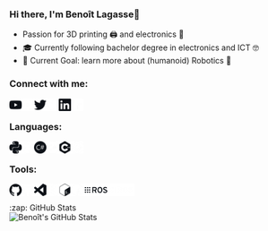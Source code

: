 ### Hi there, I'm Benoît Lagasse👋
- Passion for 3D printing 🖨️ and electronics 🔌
- 🎓 Currently following bachelor degree in electronics and ICT 🤓
- 🥅 Current Goal: learn more about (humanoid) Robotics 🤖

### Connect with me:
[<img align="left" alt="YouTube" width="22px" src="/icons/youtube.png" />][youtube]
[<img align="left" alt="YouTube" width="22px" src="/icons/youtube_w.png" />][youtube]

[<img align="left" alt="Twitter" width="22px" src="/icons/twitter.png" />][youtube]
[<img align="left" alt="Twitter" width="22px" src="/icons/twitter_w.png" />][youtube]

[<img align="left" alt="LinkedIn" width="22px" src="/icons/linkedin.png" />][youtube]
[<img align="left" alt="LinkedIn" width="22px" src="/icons/linkedin_w.png" />][youtube]

<br />

### Languages:

<img align="left" alt="Python"     height="22px" src="/icons/python.png" />
<img align="left" alt="Python"     height="22px" src="/icons/python_w.png" />

<img align="left" alt="C#"     height="22px" src="/icons/csharp.png" />
<img align="left" alt="C#"     height="22px" src="/icons/csharp_w.png" />

<img align="left" alt="C++"     height="22px" src="/icons/cplusplus.png" />
<img align="left" alt="C++"     height="22px" src="/icons/cplusplus_w.png" />

<br />

### Tools:

<img align="left" alt="GitHub"  width="22px"  src="/icons/github.png" />
<img align="left" alt="GitHub"  width="22px"  src="/icons/github_w.png" />

<img align="left" alt="VS Code"  width="22px"  src="/icons/visualstudiocode.png" />
<img align="left" alt="VS Code"  width="22px"  src="/icons/visualstudiocode_w.png" />

<img align="left" alt="Bash"  width="22px"  src="/icons/gnubash.png" />
<img align="left" alt="Bash"  width="22px"  src="/icons/gnubash_w.png" />

<img align="left" alt="ROS"     height="22px" src="/icons/ros.png" />
<img align="left" alt="ROS"     height="22px" src="/icons/ros_w.png" />

<br />

<br />
  <summary>:zap: GitHub Stats</summary>
  <img align="left" alt="Benoît's GitHub Stats" src="https://github-readme-stats.benoit-ldl.vercel.app/api?username=Benoit-LdL&theme=radical&show_icons=true&hide_border=true" />
<br />

[twitter]: https://twitter.com/Benoit_Lagasse
[youtube]: https://www.youtube.com/channel/UCuAWMRR3BdT-krnY0wwdvYg
[linkedin]: https://www.linkedin.com/in/benoit-ldl
